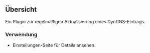## Übersicht

Ein Plugin zur regelmäßigen Aktualisierung eines DynDNS-Eintrags.

### Verwendung

- Einstellungen-Seite für Details ansehen.
